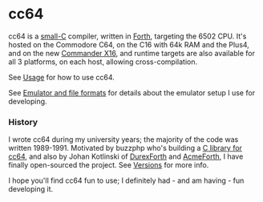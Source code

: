 # cc64

cc64 is a [small-C](C-lang-subset.md) compiler,
written in [Forth](Why-Forth.md), targeting the 6502 CPU.
It's hosted on the Commodore C64, on the C16 with 64k RAM and the Plus4,
and on the new [Commander X16](https://www.commanderx16.com/), and runtime
targets are also available for all 3 platforms, on each host, allowing
cross-compilation.

See [Usage](Usage.md) for how to use cc64.

See
[Emulator and file formats](File-formats.md) for details about the emulator setup I use for developing.

### History

I wrote cc64 during my university years; the majority of the code was written 1989-1991. Motivated by buzzphp who's building a
[C library for cc64](https://sourceforge.net/projects/cc64/),
and also by Johan Kotlinski of
[DurexForth](https://github.com/jkotlinski/durexforth) and
[AcmeForth](https://github.com/jkotlinski/acmeforth),
I have finally open-sourced the project.
See [Versions](Versions.md) for more info.

I hope you'll find cc64 fun to use; I definitely had - and am having -
fun developing it.
